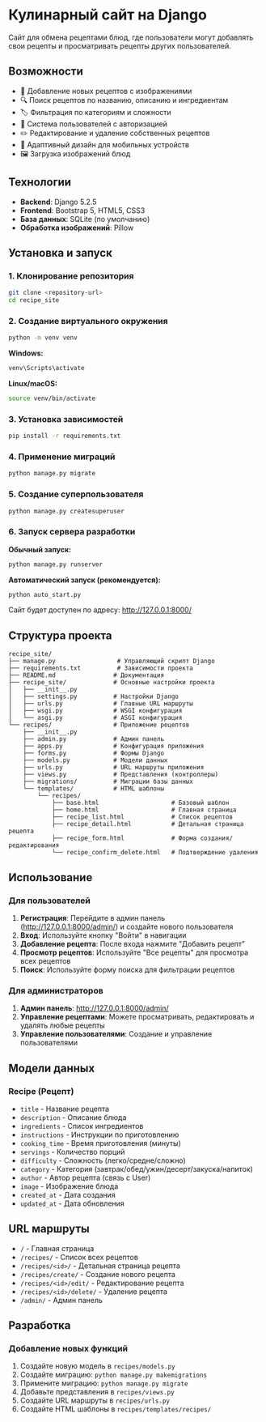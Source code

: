 # Кулинарный сайт на Django

Сайт для обмена рецептами блюд, где пользователи могут добавлять свои рецепты и просматривать рецепты других пользователей.

## Возможности

- 📝 Добавление новых рецептов с изображениями
- 🔍 Поиск рецептов по названию, описанию и ингредиентам
- 🏷️ Фильтрация по категориям и сложности
- 👤 Система пользователей с авторизацией
- ✏️ Редактирование и удаление собственных рецептов
- 📱 Адаптивный дизайн для мобильных устройств
- 🖼️ Загрузка изображений блюд

## Технологии

- **Backend**: Django 5.2.5
- **Frontend**: Bootstrap 5, HTML5, CSS3
- **База данных**: SQLite (по умолчанию)
- **Обработка изображений**: Pillow

## Установка и запуск

### 1. Клонирование репозитория

```bash
git clone <repository-url>
cd recipe_site
```

### 2. Создание виртуального окружения

```bash
python -m venv venv
```

**Windows:**
```bash
venv\Scripts\activate
```

**Linux/macOS:**
```bash
source venv/bin/activate
```

### 3. Установка зависимостей

```bash
pip install -r requirements.txt
```

### 4. Применение миграций

```bash
python manage.py migrate
```

### 5. Создание суперпользователя

```bash
python manage.py createsuperuser
```

### 6. Запуск сервера разработки

**Обычный запуск:**
```bash
python manage.py runserver
```

**Автоматический запуск (рекомендуется):**
```bash
python auto_start.py
```

Сайт будет доступен по адресу: http://127.0.0.1:8000/



## Структура проекта

```
recipe_site/
├── manage.py                 # Управляющий скрипт Django
├── requirements.txt          # Зависимости проекта
├── README.md                # Документация
├── recipe_site/             # Основные настройки проекта
│   ├── __init__.py
│   ├── settings.py          # Настройки Django
│   ├── urls.py              # Главные URL маршруты
│   ├── wsgi.py              # WSGI конфигурация
│   └── asgi.py              # ASGI конфигурация
└── recipes/                 # Приложение рецептов
    ├── __init__.py
    ├── admin.py             # Админ панель
    ├── apps.py              # Конфигурация приложения
    ├── forms.py             # Формы Django
    ├── models.py            # Модели данных
    ├── urls.py              # URL маршруты приложения
    ├── views.py             # Представления (контроллеры)
    ├── migrations/          # Миграции базы данных
    └── templates/           # HTML шаблоны
        └── recipes/
            ├── base.html                    # Базовый шаблон
            ├── home.html                    # Главная страница
            ├── recipe_list.html             # Список рецептов
            ├── recipe_detail.html           # Детальная страница рецепта
            ├── recipe_form.html             # Форма создания/редактирования
            └── recipe_confirm_delete.html   # Подтверждение удаления
```

## Использование

### Для пользователей

1. **Регистрация**: Перейдите в админ панель (http://127.0.0.1:8000/admin/) и создайте нового пользователя
2. **Вход**: Используйте кнопку "Войти" в навигации
3. **Добавление рецепта**: После входа нажмите "Добавить рецепт"
4. **Просмотр рецептов**: Используйте "Все рецепты" для просмотра всех рецептов
5. **Поиск**: Используйте форму поиска для фильтрации рецептов

### Для администраторов

1. **Админ панель**: http://127.0.0.1:8000/admin/
2. **Управление рецептами**: Можете просматривать, редактировать и удалять любые рецепты
3. **Управление пользователями**: Создание и управление пользователями

## Модели данных

### Recipe (Рецепт)

- `title` - Название рецепта
- `description` - Описание блюда
- `ingredients` - Список ингредиентов
- `instructions` - Инструкции по приготовлению
- `cooking_time` - Время приготовления (минуты)
- `servings` - Количество порций
- `difficulty` - Сложность (легко/средне/сложно)
- `category` - Категория (завтрак/обед/ужин/десерт/закуска/напиток)
- `author` - Автор рецепта (связь с User)
- `image` - Изображение блюда
- `created_at` - Дата создания
- `updated_at` - Дата обновления

## URL маршруты

- `/` - Главная страница
- `/recipes/` - Список всех рецептов
- `/recipes/<id>/` - Детальная страница рецепта
- `/recipes/create/` - Создание нового рецепта
- `/recipes/<id>/edit/` - Редактирование рецепта
- `/recipes/<id>/delete/` - Удаление рецепта
- `/admin/` - Админ панель

## Разработка

### Добавление новых функций

1. Создайте новую модель в `recipes/models.py`
2. Создайте миграцию: `python manage.py makemigrations`
3. Примените миграцию: `python manage.py migrate`
4. Добавьте представления в `recipes/views.py`
5. Создайте URL маршруты в `recipes/urls.py`
6. Создайте HTML шаблоны в `recipes/templates/recipes/`